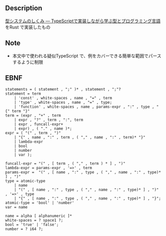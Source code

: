 ## Description

[型システムのしくみ ― TypeScriptで実装しながら学ぶ型とプログラミング言語](https://www.lambdanote.com/products/type-systems) をRust で実装したもの

## Note

- 本文中で使われる疑似TypeScript で、例をカバーできる簡単な範囲でパースするように制限

## EBNF

```
statements = ( statement , ";" )* , statement , ";"?
statement = term
    | 'const' , white-spaces , name , "=" , term
    | 'type' , white-spaces , name , "=" , type;
    | 'function' , white-spaces , name , params-expr , ":" , type , "{" term "}"
term = (expr , "+" , term
    | expr , "?" , term , ":", term
    | expr , funcall-expr+
    | expr) , ( "." , name )*;
expr = ( "(" , term , ")"
    | "{" , name , ":" , term , ( "," , name , ":" , term)* "}"
    | lambda-expr
    | bool
    | number
    | var );

funcall-expr = "(" , [ term , ( "," , term ) * ] , ")"
lambda-expr = params-expr , '=>' , term
params-expr =  "(" , [ name , ":" , type , ( "," , name , ":" , type)* ] , ")"
type = atomic-type
    | name
    | "(" , [ name , ":" , type , ( "," , name , ":" , type)* ] , ")" , '=>' , type
    | "{" , [ name , ":" , type , ( "," , name , ":" , type)* ] , "}";
atomic-type = 'bool' | 'number'
var = name

name = alpha [ alphanumeric ]*
white-spaces = ? space1 ?;
bool = 'true' | 'false';
number = ? i64 ?;
```
